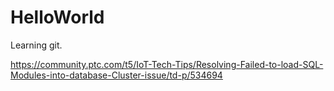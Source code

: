 # HelloWorld
Learning git.

https://community.ptc.com/t5/IoT-Tech-Tips/Resolving-Failed-to-load-SQL-Modules-into-database-Cluster-issue/td-p/534694
